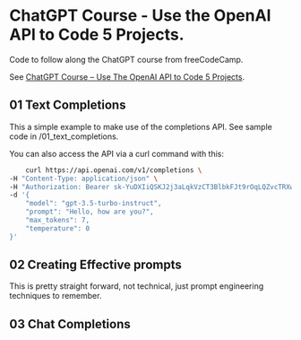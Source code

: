 # ChatGPT Course - Use the OpenAI API to Code 5 Projects.

Code to follow along the ChatGPT course from freeCodeCamp. 

See [ChatGPT Course – Use The OpenAI API to Code 5 Projects](https://www.youtube.com/watch?v=uRQH2CFvedY&list=PLyepHdUuvkLeMgB9_tvmNNHa9WeiqRIpN&index=1&t=929s).

## 01 Text Completions
This a simple example to make use of the completions API.
See sample code in /01_text_completions.

You can also access the API via a curl command with this:
```bash
    curl https://api.openai.com/v1/completions \
-H "Content-Type: application/json" \
-H "Authorization: Bearer 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" \
-d '{
    "model": "gpt-3.5-turbo-instruct",
    "prompt": "Hello, how are you?",
    "max_tokens": 7,
    "temperature": 0
}'
```

## 02 Creating Effective prompts
This is pretty straight forward, not technical, just prompt engineering techniques to remember.

## 03 Chat Completions
